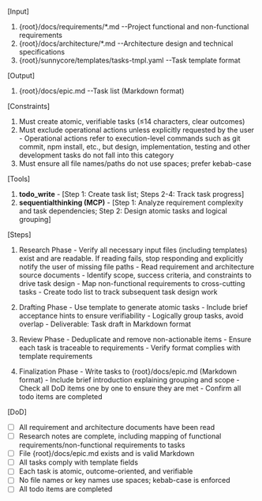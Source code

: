 [Input]
  1. {root}/docs/requirements/*.md --Project functional and non-functional requirements
  2. {root}/docs/architecture/*.md --Architecture design and technical specifications
  3. {root}/sunnycore/templates/tasks-tmpl.yaml --Task template format

[Output]
  1. {root}/docs/epic.md --Task list (Markdown format)

[Constraints]
  1. Must create atomic, verifiable tasks (≤14 characters, clear outcomes)
  2. Must exclude operational actions unless explicitly requested by the user
    - Operational actions refer to execution-level commands such as git commit, npm install, etc., but design, implementation, testing and other development tasks do not fall into this category
  3. Must ensure all file names/paths do not use spaces; prefer kebab-case

[Tools]
  1. **todo_write**
    - [Step 1: Create task list; Steps 2-4: Track task progress]
  2. **sequentialthinking (MCP)**
    - [Step 1: Analyze requirement complexity and task dependencies; Step 2: Design atomic tasks and logical grouping]

[Steps]
  1. Research Phase
    - Verify all necessary input files (including templates) exist and are readable. If reading fails, stop responding and explicitly notify the user of missing file paths
    - Read requirement and architecture source documents
    - Identify scope, success criteria, and constraints to drive task design
    - Map non-functional requirements to cross-cutting tasks
    - Create todo list to track subsequent task design work

  2. Drafting Phase
    - Use template to generate atomic tasks
    - Include brief acceptance hints to ensure verifiability
    - Logically group tasks, avoid overlap
    - Deliverable: Task draft in Markdown format

  3. Review Phase
    - Deduplicate and remove non-actionable items
    - Ensure each task is traceable to requirements
    - Verify format complies with template requirements

  4. Finalization Phase
    - Write tasks to {root}/docs/epic.md (Markdown format)
    - Include brief introduction explaining grouping and scope
    - Check all DoD items one by one to ensure they are met
    - Confirm all todo items are completed

[DoD]
  - [ ] All requirement and architecture documents have been read
  - [ ] Research notes are complete, including mapping of functional requirements/non-functional requirements to tasks
  - [ ] File {root}/docs/epic.md exists and is valid Markdown
  - [ ] All tasks comply with template fields
  - [ ] Each task is atomic, outcome-oriented, and verifiable
  - [ ] No file names or key names use spaces; kebab-case is enforced
  - [ ] All todo items are completed
